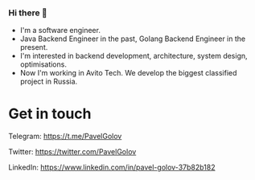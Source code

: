 ### Hi there 👋

- I'm a software engineer.
- Java Backend Engineer in the past, Golang Backend Engineer in the present.
- I'm interested in backend development, architecture, system design, optimisations.
- Now I'm working in Avito Tech. We develop the biggest classified project in Russia.

# Get in touch
Telegram: https://t.me/PavelGolov

Twitter: https://twitter.com/PavelGolov

LinkedIn: https://www.linkedin.com/in/pavel-golov-37b82b182
